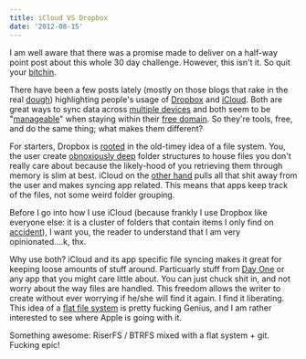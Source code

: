 ```yaml
---
title: iCloud VS Dropbox
date: '2012-08-15'
---
```


I am well aware that there was a promise made to deliver on a half-way
point post about this whole 30 day challenge. However, this isn't it. So
quit your [bitchin][1].

There have been a few posts lately (mostly on those blogs that rake in
the real [dough][2]) highlighting people's usage of [Dropbox][3] and [iCloud][4].
Both are great ways to sync data across [multiple devices][5] and both
seem to be "[manageable][6]" when staying within their [free domain][7].
So they're tools, free, and do the same thing; what makes them
different?

For starters, Dropbox is [rooted][8] in the old-timey idea of a file
system. You, the user create [obnoxiously deep][9] folder structures to house
files you don't really care about because the likely-hood of you
retrieving them through memory is slim at best. iCloud on the
[other hand][10] pulls all that shit away from the user and makes
syncing app related. This means that apps keep track of the files, not
some weird folder grouping.

Before I go into how I use iCloud (because frankly I use Dropbox like
everyone else: it is a cluster of folders that contain items I only
find on [accident][11]), I want you, the reader to understand that I am
very opinionated....k, thx.

Why use both? iCloud and its app specific file syncing makes it great
for keeping loose amounts of stuff around. Particuarly stuff from [Day
One][12] or any app that you might care little about. You can just chuck
shit in, and not worry about the way files are handled. This freedom
allows the writer to create without ever worrying if he/she will find it
again. I find it liberating. This idea of a
[flat file system][13] is pretty fucking Genius, and I am rather
interested to see where Apple is going with it.

Something awesome: RiserFS / BTRFS mixed with a flat system + git.
Fucking epic!

[1]: http://www.indiegogo.com/projects/187710
[2]: http://youtu.be/-JFfN5pKzFU
[3]: http://db.tt/2xQgdve
[4]: https://en.wikipedia.org/wiki/Mobile_Me
[5]: http://cloudbacon.com
[6]: http://blog.lenovo.com/images/uploads/hero/TopView_T430s_crop.jpg
[7]: http://imgur.com/FHWMO
[8]: https://twitter.com/jcrclarksonesq/status/235397285167656962/photo/1/large
[9]: https://en.wikipedia.org/wiki/Shark_Week
[10]: http://www.urbandictionary.com/define.php?term=Your%20other%20right&defid=4815784
[11]: http://www.alfredapp.com/
[12]: http://dayoneapp.com/
[13]: #
